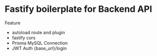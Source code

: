 # Fastify boilerplate for Backend API
Feature
- autoload route and plugin
- fastify cors
- Prisma MySQL Connection
- JWT Auth
    {base_url}/login

